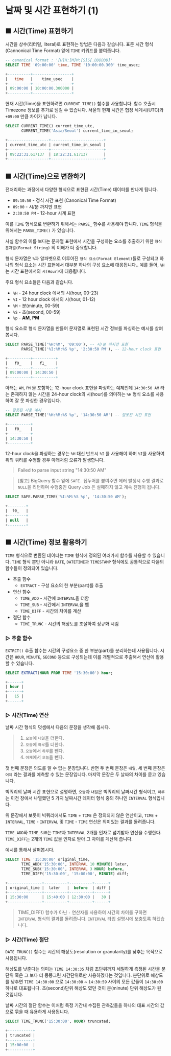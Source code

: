 # 날짜 및 시간 표현하기 (1)

## ■ 시간(Time) 표현하기

시간을 상수(리터럴, literal)로 표현하는 방법은 다음과 같습니다.  표준 시간 형식(Cannonical Time Format) 앞에 `TIME` 키워드를 붙여줍니다.

```sql
-- canonical format : '[H]H:[M]M:[S]S[.DDDDDD]'
SELECT TIME '09:00:00' time, TIME '10:00:00.300' time_usec;

+----------+-----------------+
|   time   |    time_usec    |
+----------+-----------------+
| 09:00:00 | 10:00:00.300000 |
+----------+-----------------+
```

현재 시간(Time)을 표현하려면 `CURRENT_TIME()` 함수를 사용합니다. 함수 호출시 Timezone 정보를 추가로 넘길 수 있습니다. 서울의 현재 시간은 협정 세계시(UTC)와 `+09:00` 만큼 차이가 납니다.

```sql
SELECT CURRENT_TIME() current_time_utc,
       CURRENT_TIME('Asia/Seoul') current_time_in_seoul;

+------------------+-----------------------+
| current_time_utc | current_time_in_seoul |
+------------------+-----------------------+
| 09:22:31.617137  | 18:22:31.617137       |
+------------------+-----------------------+
```

## ■ 시간(Time)으로 변환하기

전처리하는 과정에서 다양한 형식으로 표현된 시간(Time) 데이터를 만나게 됩니다.

- `09:10:50` - 정식 시간 표현 (Canonical Time Format)
- `09:00` - 시/분 까지만 표현
- `2:30:50 PM` - 12-hour 시계 표현

이를 `TIME` 형식으로 변환하기 위해서는 `PARSE_` 함수를 사용해야 합니다. `TIME` 형식을 위해서는 `PARSE_TIME()` 가 있습니다.

사실 함수의 이름 보다는 문자열 표현에서 시간을 구성하는 요소를 추출하기 위한 `형식 문자열(Format String)` 의 이해가 더 중요합니다.

형식 문자열은 `%`과 알파벳으로 이루어진 `형식 요소(Format Element)`들로 구성되고 하나의 형식 요소는 시간 표현에서 대부분 하나의 구성 요소에 대응됩니다..  예를 들어, `%H` 는 시간 표현에서의 `시(Hour)`에 대응됩니다.

주요 형식 요소들은 다음과 같습니다.

- `%H` - 24 hour clock 에서의 시(hour, 00-23)
- `%I` - 12 hour clock 에서의 시(hour, 01-12)
- `%M` - 분(minute, 00-59)
- `%S` - 초(second, 00-59)
- `%p` - **AM**, **PM**

형식 요소로 형식 문자열을 만들어 문자열로 표현된 시간 정보를 파싱하는 예시를 살펴봅시다.

```sql
SELECT PARSE_TIME('%H:%M', '09:00'), -- 시/분 까지만 표현
       PARSE_TIME('%I:%M:%S %p', '2:30:50 PM'), -- 12-hour clock 표현

+----------+----------+
|   f0_    |   f1_    |
+----------+----------+
| 09:00:00 | 14:30:50 |
+----------+----------+
```

아래는 `AM`, `PM` 을 포함하는 12-hour clock 표현을 파싱하는 예제인데 `14:30:50 AM` 라는 존재하지 않는 시간을 24-hour clock의 시(hour)를 의미하는 `%H` 형식 요소를 사용하여 잘 못 파싱한 경우입니다.

```sql
-- 잘못된 사용 예시
SELECT PARSE_TIME('%H:%M:%S %p', '14:30:50 AM') -- 잘못된 시간 표현

+----------+
|   f0_    |
+----------+
| 14:30:50 |
+----------+
```

12-hour clock을 파싱하는 경우는 `%H` 대신 반드시 `%I` 를 사용해야 하며 `%I`를 사용하여 위의 쿼리를 수행할 경우 아래처럼 오류가 발생합니다.

>Failed to parse input string "14:30:50 AM"

>[참고] BigQuery 함수 앞에 `SAFE.` 접두어를 붙여주면 에러 발생시 수행 결과로 `NULL`을 리턴하며 수행중인 Query Job 은 실패하지 않고 계속 진행이 됩니다.

```sql
SELECT SAFE.PARSE_TIME('%I:%M:%S %p', '14:30:50 AM');

+--------+
|  f0_   |
+--------+
| null   |
+--------+
```

## ■ 시간(Time) 정보 활용하기

`TIME` 형식으로 변환된 데이터는 `TIME` 형식에 정의된 여러가지 함수를 사용할 수 있습니다.  `TIME` 형식 뿐만 아니라 `DATE`, `DATETIME`과 `TIMESTAMP` 형식에도 공통적으로 다음의 함수들이 정의되어 있습니다.

- 추출 함수
  - `EXTRACT` - 구성 요소의 한 부분(part)를 추출
- 연산 함수
  - `TIME_ADD` - 시간에 `INTERVAL`을 더함
  - `TIME_SUB` - 시간에서 `INTERVAL`을 뺌
  - `TIME_DIFF` - 시간의 차이를 계산
- 절단 함수
  - `TIME_TRUNC` - 시간의 해상도를 조절하여 정규화 시킴


### ▷ 추출 함수

`EXTRCT()` 추출 함수는 시간의 구성요소 중 한 부분(part)를 분리하는데 사용됩니다.  시간은 `HOUR`, `MINUTE`, `SECOND` 등으로 구성되는데 이를 개별적으로 추출해서 연산에 활용할 수 있습니다.

```sql
SELECT EXTRACT(HOUR FROM TIME '15:30:00') hour;

+------+
| hour |
+------+
|   15 |
+------+
```

### ▷ 시간(Time) 연산
날짜 시간 형식의 덧셈에서 다음의 문장을 생각해 봅시다.

> 1. `오늘`에 `내일`을 더한다.
> 2. `오늘`에 `하루`를 더한다.
> 3. `오늘`에서 `하루`를 뺀다.
> 4. `어제`에서 `오늘`을 뺀다.

첫 번째 문장은 의도를 알 수 없는 문장입니다. 반면 두 번째 문장은 `내일`, 세 번째 문장은 `어제` 라는 결과를 예측할 수 있는 문장입니다. 마지막 문장은 두 날짜의 차이를 묻고 있습니다.

빅쿼리의 날짜 시간 표현으로 설명하면, `오늘`과 `내일`은 빅쿼리의 날짜시간 형식이고, `하루`는 이전 장에서 나열했던 5 가지 날짜시간 데이터 형식 중의 하나인 `INTERVAL` 형식입니다.

위 문장에서 보듯이 빅쿼리에서도 `TIME` + `TIME` 은 정의되지 않은 연산이고, `TIME` + `INTERVAL`, `TIME` - `INTERVAL` 및 `TIME` - `TIME` 연산은 의미있는 결과를 돌려줍니다.


`TIME_ADD`와 `TIME_SUB`는 `TIME`과 `INTERVAL` 2개를 인자로 넘겨받아 연산을 수행한다.  `TIME_DIFF`는 2개의 `TIME` 값을 인자로 받아 그 차이를 계산해 줍니다.

예시를 통해서 살펴봅시다.

```sql
SELECT TIME '15:30:00' original_time,
       TIME_ADD('15:30:00', INTERVAL 10 MINUTE) later,
       TIME_SUB('15:30:00', INTERVAL 3 HOUR) before,
       TIME_DIFF('15:30:00', '15:00:00', MINUTE) diff;

+---------------+----------+----------+------+
| original_time |  later   |  before  | diff |
+---------------+----------+----------+------+
| 15:30:00      | 15:40:00 | 12:30:00 |   30 |
+---------------+----------+----------+------+
```

>TIME_DIFF() 함수가 아닌 `-` 연산자를 사용하여 시간의 차이를 구하면 `INTERVAL` 형식의 결과를 돌려줍니다. `INTERVAL` 타입 설명시에 보충토록 하겠습니다.

### ▷ 시간(Time) 절단

`DATE_TRUNC()` 함수는 시간의 해상도(resolution or granularity)를 낮추는 목적으로 사용됩니다.

해상도를 낮춘다는 의미는 `TIME 14:30:35` 처럼 초단위까지 세밀하게 측정된 시간을 분단위 혹은 그 보다 더 뭉뚱그린 시간단위로만 사용하겠다는 것입니다.  분단위로 해상도를 낮추면 `TIME 14:30:00` 으로 `14:30:00` ~ `14:30:59` 사이의 모든 값들이 `14:30:00` 하나로 대표됩니다.  초(second)단위 해상도 였던 것이 분(minute) 단위 해상도가 된 것입니다.

날짜 시간의 절단 함수는 이처럼 특정 기간내 수집된 관측값들을 하나의 대표 시간의 값으로 묶을 때 유용하게 사용됩니다.

```sql
SELECT TIME_TRUNC('15:30:00', HOUR) truncated;

+-----------+
| truncated |
+-----------+
| 15:00:00  |
+-----------+
```
